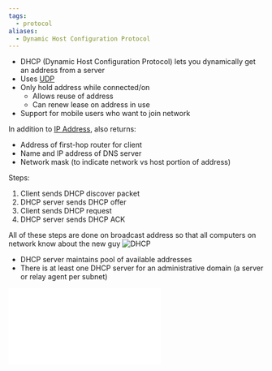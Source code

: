 ```yaml
---
tags:
  - protocol
aliases:
  - Dynamic Host Configuration Protocol
---
```

- DHCP (Dynamic Host Configuration Protocol) lets you dynamically get an address from a server
- Uses [UDP](UDP)
- Only hold address while connected/on
	- Allows reuse of address
	- Can renew lease on address in use
- Support for mobile users who want to join network

In addition to [IP Address](../IP/IP%20Addresses.md), also returns:
- Address of first-hop router for client
- Name and IP address of DNS server
- Network mask (to indicate network vs host portion of address)

Steps:
1. Client sends DHCP discover packet
2. DHCP server sends DHCP offer
3. Client sends DHCP request
4. DHCP server sends DHCP ACK

All of these steps are done on broadcast address so that all computers on network know about the new guy
 ![DHCP](../../img/dhcp.png)

- DHCP server maintains pool of available addresses
- There is at least one DHCP server for an administrative domain (a server or relay agent per subnet)

![DHCP Relay](DHCP%20Relay.md)
